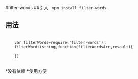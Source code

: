 #filter-words
##引入
<code>
    npm install filter-words
</code>
## 用法
<pre>
<code>
    var filterWords=require('filter-words')；
    filterWords(string,function(filterWordsArr,resault){

    })
</code>
</pre>
*没有依赖
*使用方便